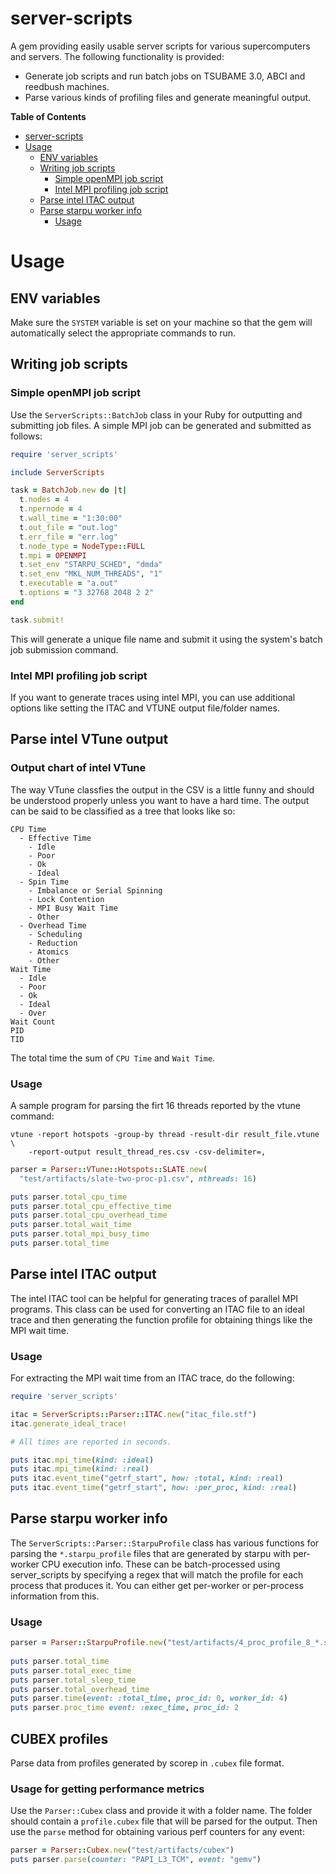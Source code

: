 # server-scripts

A gem providing easily usable server scripts for various supercomputers and servers.
The following functionality is provided:

* Generate job scripts and run batch jobs on TSUBAME 3.0, ABCI and reedbush machines.
* Parse various kinds of profiling files and generate meaningful output.

<!-- markdown-toc start - Don't edit this section. Run M-x markdown-toc-generate-toc again -->
**Table of Contents**

- [server-scripts](#server-scripts)
- [Usage](#usage)
    - [ENV variables](#env-variables)
    - [Writing job scripts](#writing-job-scripts)
        - [Simple openMPI job script](#simple-openmpi-job-script)
        - [Intel MPI profiling job script](#intel-mpi-profiling-job-script)
    - [Parse intel ITAC output](#parse-intel-itac-output)
    - [Parse starpu worker info](#parse-starpu-worker-info)
        - [Usage](#usage)

<!-- markdown-toc end -->

# Usage

## ENV variables

Make sure the `SYSTEM` variable is set on your machine so that the gem will automatically
select the appropriate commands to run.

## Writing job scripts

### Simple openMPI job script

Use the `ServerScripts::BatchJob` class in your Ruby for outputting and submitting
job files. A simple MPI job can be generated and submitted as follows:

``` ruby
require 'server_scripts'

include ServerScripts

task = BatchJob.new do |t|
  t.nodes = 4
  t.npernode = 4
  t.wall_time = "1:30:00"
  t.out_file = "out.log"
  t.err_file = "err.log"
  t.node_type = NodeType::FULL
  t.mpi = OPENMPI
  t.set_env "STARPU_SCHED", "dmda"
  t.set_env "MKL_NUM_THREADS", "1"
  t.executable = "a.out"
  t.options = "3 32768 2048 2 2"
end

task.submit!
```
This will generate a unique file name and submit it using the system's batch
job submission command.

### Intel MPI profiling job script

If you want to generate traces using intel MPI, you can use additional options
like setting the ITAC and VTUNE output file/folder names.

## Parse intel VTune output

### Output chart of intel VTune

The way VTune classfies the output in the CSV is a little funny and should be
understood properly unless you want to have a hard time. The output can be said
to be classified as a tree that looks like so:
```
CPU Time
  - Effective Time
    - Idle
    - Poor
    - Ok
    - Ideal
  - Spin Time
    - Imbalance or Serial Spinning
    - Lock Contention
    - MPI Busy Wait Time
    - Other
  - Overhead Time
    - Scheduling
    - Reduction
    - Atomics
    - Other
Wait Time
  - Idle
  - Poor
  - Ok
  - Ideal
  - Over
Wait Count
PID
TID
```
The total time the sum of `CPU Time` and `Wait Time`.

### Usage
A sample program for parsing the firt 16 threads reported by the vtune command:
```
vtune -report hotspots -group-by thread -result-dir result_file.vtune \
    -report-output result_thread_res.csv -csv-delimiter=,
```

``` ruby
parser = Parser::VTune::Hotspots::SLATE.new(
  "test/artifacts/slate-two-proc-p1.csv", nthreads: 16)

puts parser.total_cpu_time
puts parser.total_cpu_effective_time
puts parser.total_cpu_overhead_time
puts parser.total_wait_time
puts parser.total_mpi_busy_time
puts parser.total_time
```

## Parse intel ITAC output

The intel ITAC tool can be helpful for generating traces of parallel MPI programs.
This class can be used for converting an ITAC file to an ideal trace and then generating
the function profile for obtaining things like the MPI wait time.

### Usage

For extracting the MPI wait time from an ITAC trace, do the following:
``` ruby
require 'server_scripts'

itac = ServerScripts::Parser::ITAC.new("itac_file.stf")
itac.generate_ideal_trace!

# All times are reported in seconds.

puts itac.mpi_time(kind: :ideal)
puts itac.mpi_time(kind: :real)
puts itac.event_time("getrf_start", how: :total, kind: :real)
puts itac.event_time("getrf_start", how: :per_proc, kind: :real)
```

## Parse starpu worker info

The `ServerScripts::Parser::StarpuProfile` class has various functions for parsing the
`*.starpu_profile` files that are generated by starpu with per-worker CPU execution info.
These can be batch-processed using server\_scripts by specifying a regex that will match the
profile for each process that produces it. You can either get per-worker or per-process
information from this.

### Usage

``` ruby
parser = Parser::StarpuProfile.new("test/artifacts/4_proc_profile_8_*.starpu_profile")
    
puts parser.total_time
puts parser.total_exec_time
puts parser.total_sleep_time
puts parser.total_overhead_time
puts parser.time(event: :total_time, proc_id: 0, worker_id: 4)
puts parser.proc_time event: :exec_time, proc_id: 2
```

## CUBEX profiles

Parse data from profiles generated by scorep in `.cubex` file format.

### Usage for getting performance metrics

Use the `Parser::Cubex` class and provide it with a folder name. The folder should contain a `profile.cubex` file
that will be parsed for the output. Then use the `parse` method for obtaining various perf counters for any event:

``` ruby
parser = Parser::Cubex.new("test/artifacts/cubex")
puts parser.parse(counter: "PAPI_L3_TCM", event: "gemv")
```


